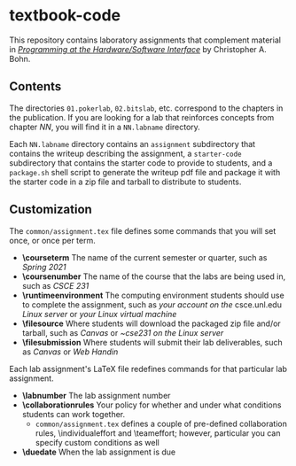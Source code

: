 # textbook-code

This repository contains laboratory assignments that complement material in
[*Programming at the Hardware/Software Interface*](https://www.greatriverlearning.com/product-details/1846)
by Christopher A. Bohn.

## Contents

The directories `01.pokerlab`, `02.bitslab`, etc. correspond to the chapters
in the publication. If you are looking for a lab that reinforces concepts from
chapter *NN*, you will find it in a `NN.labname` directory.

Each `NN.labname` directory contains an `assignment` subdirectory that contains
the writeup describing the assignment, a `starter-code` subdirectory that
contains the starter code to provide to students, and a `package.sh` shell 
script to generate the writeup pdf file and package it with the starter code
in a zip file and tarball to distribute to students.

## Customization

The `common/assignment.tex` file defines some commands that you will set once,
or once per term.

-   **\\courseterm** The name of the current semester or quarter, such as 
    *Spring 2021*
-   **\\coursenumber** The name of the course that the labs are being used in,
    such as *CSCE 231*
-   **\\runtimeenvironment** The computing environment students should use to
    complete the assignment, such as *your account on the* csce.unl.edu *Linux
    server* or *your Linux virtual machine*
-   **\\filesource** Where students will download the packaged zip file and/or
    tarball, such as *Canvas* or *~cse231 on the Linux server*
-   **\\filesubmission** Where students will submit their lab deliverables,
    such as *Canvas* or *Web Handin*

Each lab assignment's LaTeX file redefines commands for that particular lab
assignment.

-   **\\labnumber** The lab assignment number
-   **\\collaborationrules** Your policy for whether and under what conditions
    students can work together.
    -   `common/assignment.tex` defines a couple of pre-defined collaboration
        rules, \\individualeffort and \\teameffort; however, particular you
        can specify custom conditions as well
-   **\\duedate** When the lab assignment is due


